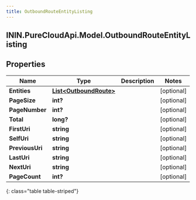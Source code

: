 ```yaml
---
title: OutboundRouteEntityListing
---
```

## ININ.PureCloudApi.Model.OutboundRouteEntityListing

## Properties

|Name | Type | Description | Notes|
|------------ | ------------- | ------------- | -------------|
| **Entities** | [**List&lt;OutboundRoute&gt;**](OutboundRoute.html) |  | [optional] |
| **PageSize** | **int?** |  | [optional] |
| **PageNumber** | **int?** |  | [optional] |
| **Total** | **long?** |  | [optional] |
| **FirstUri** | **string** |  | [optional] |
| **SelfUri** | **string** |  | [optional] |
| **PreviousUri** | **string** |  | [optional] |
| **LastUri** | **string** |  | [optional] |
| **NextUri** | **string** |  | [optional] |
| **PageCount** | **int?** |  | [optional] |
{: class="table table-striped"}


